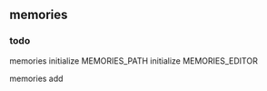 ## memories

### todo

memories
  initialize MEMORIES_PATH
  initialize MEMORIES_EDITOR

memories add
